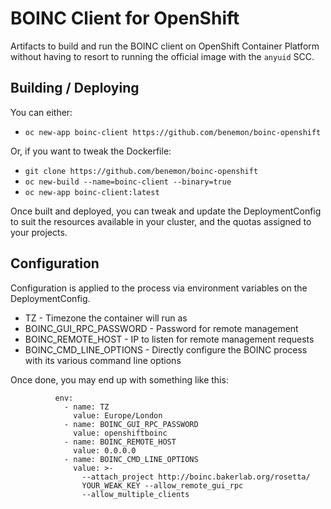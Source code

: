 # BOINC Client for OpenShift

Artifacts to build and run the BOINC client on OpenShift Container Platform without having to resort to running the official image with the `anyuid` SCC.

## Building / Deploying

You can either:

* `oc new-app boinc-client https://github.com/benemon/boinc-openshift`

Or, if you want to tweak the Dockerfile:

* `git clone https://github.com/benemon/boinc-openshift`
* `oc new-build --name=boinc-client --binary=true`
* `oc new-app boinc-client:latest`

Once built and deployed, you can tweak and update the DeploymentConfig to suit the resources available in your cluster, and the quotas assigned to your projects.

## Configuration

Configuration is applied to the process via environment variables on the DeploymentConfig.

* TZ - Timezone the container will run as
* BOINC_GUI_RPC_PASSWORD - Password for remote management
* BOINC_REMOTE_HOST - IP to listen for remote management requests
* BOINC_CMD_LINE_OPTIONS - Directly configure the BOINC process with its various command line options

Once done, you may end up with something like this:

```
          env:
            - name: TZ
              value: Europe/London
            - name: BOINC_GUI_RPC_PASSWORD
              value: openshiftboinc
            - name: BOINC_REMOTE_HOST
              value: 0.0.0.0
            - name: BOINC_CMD_LINE_OPTIONS
              value: >-
                --attach_project http://boinc.bakerlab.org/rosetta/
                YOUR_WEAK_KEY --allow_remote_gui_rpc
                --allow_multiple_clients
```